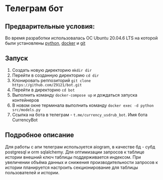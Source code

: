 # Телеграм бот

## Предварительные условия:

Во время разработки использовалась ОС Ubuntu 20.04.6 LTS
на которой были установлены [python](https://www.python.org/), [docker](https://www.docker.com/) и [git](https://git-scm.com/)

## Запуск

1. Создать новую директорию `mkdir dir`
2. Перейти в созданную директорию `cd dir`
3. Клонировать реппозиторий `git clone https://github.com/Z9121/bot.git`
4. Перейти в директорию `cd bot`
5. Выполнить команду `docker-compose up` и дождаться запуска контейнеров
6. В новом окне терминала выполнить команду `docker exec -d python src/models.py`
7. Ссылка на бота в телеграм - `t.me/currency_usdrub_bot`. Имя бота CurrencyBot

## Подробное описание 

Для работы с апи телеграм используется aiogram, в качестве бд - субд postgresql и orm sqlalchemy. Для оптимизации запросов к таблице истории внешний ключ таблицы поддерживается индексом. При увеличении объёма данных и снижения производительности запросов к истории планируется настроить секционирование для таблицы пользователей и истории.  
